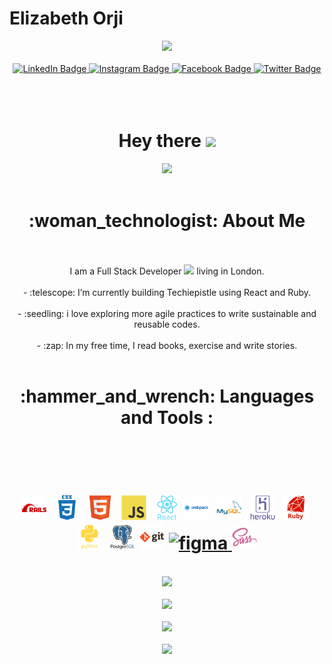 # Elizabeth Orji
<div id="header" align="center">
 <kbd> <img src='https://media.giphy.com/media/ZSZTGUtpQr0u7cfveB/giphy.gif' width="100"> </kbd>
</div>
<br>
<div id="badges" align="center">
<a href="https://www.linkedin.com/in/elizabeth-orji/">
  <img src="https://img.shields.io/badge/LinkedIn-blue?style=for-the-badge&logo=linkedin&logoColor=white" alt="LinkedIn Badge"/>
</a>
   <a href="https://www.instagram.com/lizzy_orji">
    <img src="https://img.shields.io/badge/Instagram-red?style=for-the-badge&logo=instagram&logoColor=white" alt="Instagram Badge"/>
  </a>
  <a href="https://www.facebook.com/lizzy.orji">
    <img src="https://img.shields.io/badge/Facebook-blue?style=for-the-badge&logo=facebook&logoColor=white" alt="Facebook Badge"/>
  </a>
  <a href="https://twitter.com/Lizzy_Orji">
    <img src="https://img.shields.io/badge/Twitter-blue?style=for-the-badge&logo=twitter&logoColor=white" alt="Twitter Badge"/>
  </a>
</div>
<br>
<div id="views" align="center">
<img src="https://komarev.com/ghpvc/?username=LizzyOrji123&style=flat-square&color=blue" alt=""/>
</div> 
<br>
<div id="views" align="center">
<h1>
  Hey there
  <img src="https://media.giphy.com/media/hvRJCLFzcasrR4ia7z/giphy.gif" width="30px"/>
</h1>
</div> 

<div id="middle" align="center">
 <kbd> <img src='https://media2.giphy.com/media/v1.Y2lkPTc5MGI3NjExYjQ4MDZiZjAzODEwODJhYThlZjNhMmYxNTlkN2VjOTVkYTJkMzcwNCZjdD1n/J3KCHKTEqkZuxAW6OQ/giphy.gif' width="400"> </kbd>
</div>
<div id="about" align="center" >
 <br>
  <strong> <h1> :woman_technologist: About Me</h1> </strong>
  <br>
  <br>
  I am a Full Stack Developer <img src="https://media.giphy.com/media/WUlplcMpOCEmTGBtBW/giphy.gif" width="30"> living in London.
  <br>
  <br>
  - :telescope: I’m currently building Techiepistle using React and Ruby.
  <br>
  <br>
  - :seedling: i love exploring more agile practices to write sustainable and reusable codes.
  <br>
  <br>
  - :zap: In my free time, I read books, exercise and write stories.
</div>
<div id="tools" align="center">
  <br>
  <strong> <h1> :hammer_and_wrench: Languages and Tools : <h1/> </strong>
  <br>
  <br>
  <img src="https://github.com/devicons/devicon/blob/master/icons/rails/rails-plain-wordmark.svg" title="RAILS" alt="RAILS" width="40" height="40"/>&nbsp;
  <img src="https://github.com/devicons/devicon/blob/master/icons/css3/css3-plain-wordmark.svg"  title="CSS3" alt="CSS" width="40" height="40"/>&nbsp;
  <img src="https://github.com/devicons/devicon/blob/master/icons/html5/html5-original.svg" title="HTML5" alt="HTML" width="40" height="40"/>&nbsp;
  <img src="https://github.com/devicons/devicon/blob/master/icons/javascript/javascript-original.svg" title="JavaScript" alt="JavaScript" width="40" height="40"/>&nbsp;
  <img src="https://github.com/devicons/devicon/blob/master/icons/react/react-original-wordmark.svg" title="React" **alt="React" width="40" height="40"/>
  <img src="https://github.com/devicons/devicon/blob/master/icons/webpack/webpack-original-wordmark.svg" title="WEBPACK"  alt="WEBPACK" width="40" height="40"/>&nbsp;
  <img src="https://github.com/devicons/devicon/blob/master/icons/mysql/mysql-original-wordmark.svg" title="MySQL"  alt="MySQL" width="40" height="40"/>&nbsp;
  <img src="https://github.com/devicons/devicon/blob/master/icons/heroku/heroku-original-wordmark.svg" title="HEROKU"  alt="HEROKU" width="40" height="40"/>&nbsp;
  <img src="https://github.com/devicons/devicon/blob/master/icons/ruby/ruby-plain-wordmark.svg" title="RUBY" alt="RUBY" width="40" height="40"/>&nbsp;
  <img src="https://github.com/devicons/devicon/blob/master/icons/python/python-plain-wordmark.svg" title="PYTHON" alt="PYTHON" width="40" height="40"/>&nbsp;
  <img src="https://github.com/devicons/devicon/blob/master/icons/postgresql/postgresql-original-wordmark.svg" title="POSTGRESQL" **alt="POSTGRESQL" width="40" height="40"/>
  <img src="https://github.com/devicons/devicon/blob/master/icons/git/git-original-wordmark.svg" title="Git" **alt="Git" width="40" height="40"/>
   <a href="https://www.figma.com/" target="_blank" rel="noreferrer"> <img src="https://www.vectorlogo.zone/logos/figma/figma-icon.svg" alt="figma" width="40" height="40"/> </a>
   <a href="https://sass-lang.com" target="_blank" rel="noreferrer"> <img src="https://raw.githubusercontent.com/devicons/devicon/master/icons/sass/sass-original.svg" alt="sass" width="40" height="40"/> </a>
</div>
<div id="stats" align="center">
 <br>
<img src="https://github-readme-stats.vercel.app/api/?username=LizzyOrji123&count_private=true&theme=tokyonight&showicons=true"/>
 <br>
 <br>
<img src="https://github-readme-stats.vercel.app/api/top-langs/?username=LizzyOrji123&langs_count=5&theme=tokyonight"/>
 <br>
 <br>
<img src="http://github-readme-streak-stats.herokuapp.com?user=LizzyOrji123&theme=tokyonight"/>
<br>
 <br>
<img src="https://github-profile-trophy.vercel.app/?username=LizzyOrji123"/>
</div>
